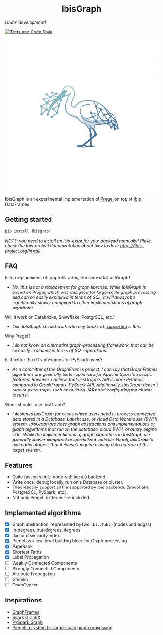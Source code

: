 <h1 style="text-align: center"><b>IbisGraph</b></h1>

*Under development!*

[![Tests and Code Style](https://github.com/SemyonSinchenko/ibisgraph/actions/workflows/python-ci.yml/badge.svg)](https://github.com/SemyonSinchenko/ibisgraph/actions/workflows/python-ci.yml)

<p align="center">
  <img src="https://raw.githubusercontent.com/SemyonSinchenko/ibisgraph/refs/heads/main/static/logo.png" alt="IbisGraph logo" width="600px"/>
</p>

IbisGraph is an experimental implementation of [Pregel](https://research.google/pubs/pregel-a-system-for-large-scale-graph-processing/) on top of [Ibis](https://ibis-project.org/) DataFrames.

## Getting started

```sh
pip install ibisgraph
```

*NOTE: you need to install an ibis-extra for your backend manually! Plese, check the Ibis-project documentation about how to do it: https://ibis-project.org/install*

## FAQ

Is it a replacement of graph-libraries, like NetworkX or IGraph?

- *No, this is not a replacement for graph libraries. While IbisGraph is based on Pregel, which was designed for large-scale graph processing and can be easily explained in terms of SQL, it will always be significantly slower compared to other implementations of graph algorithms.*

Will it work on Databricks, Snowflake, PostgrSQL, etc.?

- *Yes. IbisGraph should work with any backend, [supported](https://ibis-project.org/backends/support/matrix) in Ibis.*

Why Pregel?

- *I do not know an alternative graph-processing framework, that can be so easily explained in terms of SQL-operations.*

Is it better than GraphFrames for PySpark users?

- *As a committer of the GraphFrames project, I can say that GraphFrames algorithms are generally better optimized for Apache Spark's specific features. However, I believe that IbisGraph's API is more Pythonic compared to GraphFrames' PySpark API. Additionally, IbisGraph doesn't require extra steps, such as building JARs and configuring the cluster, to run it.*

When should I use IbisGraph?

- *I designed IbisGraph for cases where users need to process connected data stored in a Database, Lakehouse, or cloud Data Warehouse (DWH) system. IbisGraph provides graph abstractions and implementations of graph algorithms that run on the database, cloud DWH, or query engine side. While the implementations of graph algorithms in IbisGraph are generally slower compared to specialized tools like Neo4j, IbisGraph's main advantage is that it doesn't require moving data outside of the target system.*

## Features

- Quite fast on single-node with `DuckDB` backend.
- Write once, debug locally, run on a Database or cluster.
- Theoretically support all the supported by Ibis backends (Snwoflake, PostgreSQL, PySpark, etc.).
- Not only Pregel: batteries are included.

## Implemented algorithms

- [x] Graph abstraction, represented by two `ibis.Table` (nodes and edges)
- [x] In-degrees, out-degrees, degrees
- [x] Jaccard similarity index
- [x] Pregel as a low-level building block for Graph processing
- [x] PageRank
- [x] Shortest Paths
- [x] Label Propagation
- [ ] Weakly Connected Components
- [ ] Strongly Connected Components
- [ ] Attribute Propagation
- [ ] Gremlin
- [ ] OpenCypher

## Inspirations

- [GraphFrames](https://github.com/graphframes/graphframes)
- [Spark GraphX](https://spark.apache.org/graphx/)
- [PySpark Graph](https://github.com/aktungmak/pyspark-graph)
- [Pregel: a system for large-scale graph processing](https://research.google/pubs/pregel-a-system-for-large-scale-graph-processing/)
